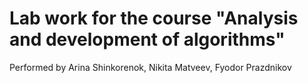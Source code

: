 # Lab work for the course "Analysis and development of algorithms"

Performed by Arina Shinkorenok, Nikita Matveev, Fyodor Prazdnikov

